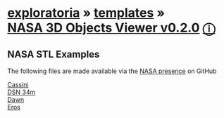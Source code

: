 [exploratoria]( http://exploratoria.github.io/ ) &raquo;  [templates]( http://exploratoria.github.io/templates ) &raquo;  
[NASA 3D Objects Viewer v0.2.0]( nasa-3d-objects-viewer-v-0-1-0.html ) [&#x24D8;]( https://github.com/exploratoria/exploratoria.github.io/tree/master/doc-view )
===
 
## NASA STL Examples
The following files are made available via the [NASA presence]( https://github.com/nasa/NASA-3D-Resources ) on GitHub

[Cassini]( #https://rawgit.com/nasa/NASA-3D-Resources/master/3D%20Printing/Cassini/cassini.stl#2 )  
[DSN 34m]( #https://rawgit.com/nasa/NASA-3D-Resources/master/3D%20Printing//DSN%2034%20m/34M_17.stl )  
[Dawn]( #https://rawgit.com/nasa/NASA-3D-Resources/master/3D%20Printing/Dawn/Dawn_19.stl )  
[Eros]( #https://rawgit.com/nasa/NASA-3D-Resources/master/3D%20Printing/Eros/eros.STL#3 )  


